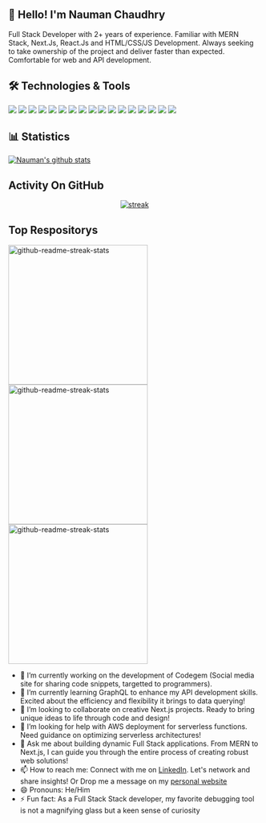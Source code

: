 ## 👋 Hello! I'm Nauman Chaudhry
Full Stack Developer with 2+ years of experience. Familiar with MERN Stack, Next.Js, React.Js and HTML/CSS/JS Development.  Always seeking to take ownership of the project and deliver faster than expected.  Comfortable for web and API development.

## 🛠️ Technologies & Tools
![](https://img.shields.io/badge/JavaScript-F7DF1E?style=flat&logo=javascript&logoColor=black)
![](https://img.shields.io/badge/TypeScript-3178C6?style=flat&logo=typescript&logoColor=white)
![](https://img.shields.io/badge/Next.js-000000?style=flat&logo=next.js&logoColor=white)
![](https://img.shields.io/badge/React.js-61DAFB?style=flat&logo=react&logoColor=white)
![](https://img.shields.io/badge/Express.js-000000?style=flat&logo=express&logoColor=white)
![](https://img.shields.io/badge/Node.js-339933?style=flat&logo=node.js&logoColor=white)
![](https://img.shields.io/badge/MongoDB-47A248?style=flat&logo=mongodb&logoColor=white)
![](https://img.shields.io/badge/Prisma-2D3748?style=flat&logo=prisma&logoColor=white)
![](https://img.shields.io/badge/ShadCN--UI-1473E6?style=flat)
![](https://img.shields.io/badge/Tailwind_CSS-38B2AC?style=flat&logo=tailwind-css&logoColor=white)
![](https://img.shields.io/badge/Material_UI-0081CB?style=flat&logo=material-ui&logoColor=white)
![](https://img.shields.io/badge/Python-3776AB?style=flat&logo=python&logoColor=white)
![](https://img.shields.io/badge/ECMAScript-F7DF1E?style=flat&logo=javascript&logoColor=black)
![](https://img.shields.io/badge/HTML-E34F26?style=flat&logo=html5&logoColor=white)
![](https://img.shields.io/badge/CSS-1572B6?style=flat&logo=css3&logoColor=white)
![](https://img.shields.io/badge/SCSS-CC6699?style=flat&logo=sass&logoColor=white)
![](https://img.shields.io/badge/GitHub-181717?style=flat&logo=github&logoColor=white)

 
## 📊 Statistics
[![Nauman's github stats](https://github-readme-stats.vercel.app/api?username=naumanch969&theme=dark&count_private=true)](https://github.com/anuraghazra/github-readme-stats)

## Activity On GitHub

<p align="center">
  <a href="https://github.com/naumanch969">      
<img title="stats" alt="streak" src="https://github-readme-streak-stats.herokuapp.com/?user=naumanch969&theme=dark&hide_border=true&stroke=f53b3b"/>
</a> 
</p>

## Top Respositorys
  <p align="left">
     <a href="https://github.com/naumanch969/crm"><img width="278" src="https://denvercoder1-github-readme-stats.vercel.app/api/pin/?username=naumanch969&repo=crm&theme=react&bg_color=1F222E&title_color=F8D866&hide_border=true&icon_color=F8D866&show_icons=false" alt="github-readme-streak-stats"></a>
    <a href="https://github.com/naumanch969/syncboard"><img width="278" src="https://denvercoder1-github-readme-stats.vercel.app/api/pin/?username=naumanch969&repo=syncboard&theme=react&bg_color=1F222E&title_color=F8D866&hide_border=true&icon_color=F8D866&show_icons=false" alt="github-readme-streak-stats"></a>
   <a href="https://github.com/swiftcart-dashboard"><img width="278" src="https://denvercoder1-github-readme-stats.vercel.app/api/pin/?username=naumanch969&repo=swiftcart-dashboard&theme=react&bg_color=1F222E&title_color=F8D866&hide_border=true&icon_color=F8D866&show_icons=false" alt="github-readme-streak-stats"></a>
  </p>


- 🔭 I’m currently working on the development of Codegem (Social media site for sharing code snippets, targetted to programmers).
- 🌱 I’m currently learning GraphQL to enhance my API development skills. Excited about the efficiency and flexibility it brings to data querying!
- 👯 I’m looking to collaborate on creative Next.js projects. Ready to bring unique ideas to life through code and design!
- 🤔 I’m looking for help with AWS deployment for serverless functions. Need guidance on optimizing serverless architectures! 
- 💬 Ask me about building dynamic Full Stack applications. From MERN to Next.js, I can guide you through the entire process of creating robust web solutions!
- 📫 How to reach me: Connect with me on [LinkedIn](https://www.linkedin.com/in/naumanch). Let's network and share insights! Or Drop me a message on my [personal website](https://nch.netlify.app)
- 😄 Pronouns: He/Him
- ⚡ Fun fact: As a Full Stack Stack developer, my favorite debugging tool is not a magnifying glass but a keen sense of curiosity
